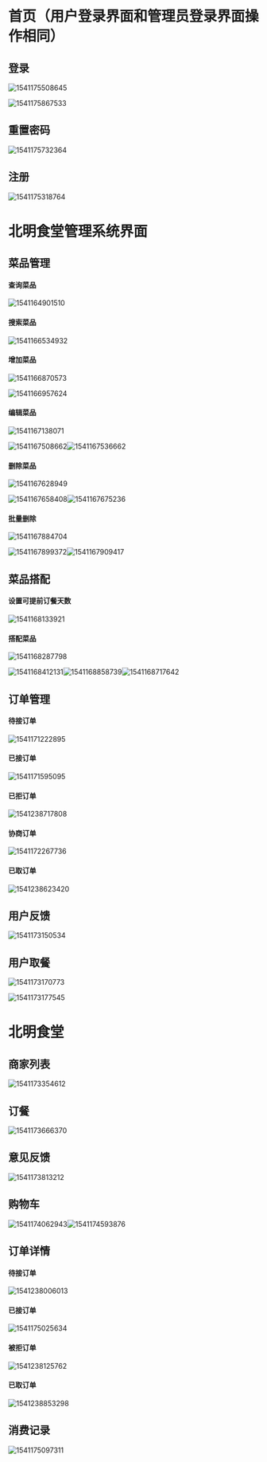 # 首页（用户登录界面和管理员登录界面操作相同）

## 登录

![1541175508645](C:\Users\琳\AppData\Roaming\Typora\typora-user-images\1541175508645.png)

![1541175867533](C:\Users\琳\AppData\Roaming\Typora\typora-user-images\1541175867533.png)

## 重置密码

![1541175732364](C:\Users\琳\AppData\Roaming\Typora\typora-user-images\1541175732364.png)

## 注册

![1541175318764](C:\Users\琳\AppData\Roaming\Typora\typora-user-images\1541175318764.png)



# 北明食堂管理系统界面

## 菜品管理

#### 查询菜品

![1541164901510](C:\Users\琳\AppData\Roaming\Typora\typora-user-images\1541164901510.png)

#### 搜索菜品

![1541166534932](C:\Users\琳\AppData\Roaming\Typora\typora-user-images\1541166534932.png)

#### 增加菜品

![1541166870573](C:\Users\琳\AppData\Roaming\Typora\typora-user-images\1541166870573.png)

![1541166957624](C:\Users\琳\AppData\Roaming\Typora\typora-user-images\1541166957624.png)

#### 编辑菜品

![1541167138071](C:\Users\琳\AppData\Roaming\Typora\typora-user-images\1541167138071.png)

![1541167508662](C:\Users\琳\AppData\Roaming\Typora\typora-user-images\1541167508662.png)![1541167536662](C:\Users\琳\AppData\Roaming\Typora\typora-user-images\1541167536662.png)

#### 删除菜品

![1541167628949](C:\Users\琳\AppData\Roaming\Typora\typora-user-images\1541167628949.png)

![1541167658408](C:\Users\琳\AppData\Roaming\Typora\typora-user-images\1541167658408.png)![1541167675236](C:\Users\琳\AppData\Roaming\Typora\typora-user-images\1541167675236.png)

#### 批量删除

![1541167884704](C:\Users\琳\AppData\Roaming\Typora\typora-user-images\1541167884704.png)

![1541167899372](C:\Users\琳\AppData\Roaming\Typora\typora-user-images\1541167899372.png)![1541167909417](C:\Users\琳\AppData\Roaming\Typora\typora-user-images\1541167909417.png)

## 菜品搭配

#### 设置可提前订餐天数

![1541168133921](C:\Users\琳\AppData\Roaming\Typora\typora-user-images\1541168133921.png)

#### 搭配菜品

![1541168287798](C:\Users\琳\AppData\Roaming\Typora\typora-user-images\1541168287798.png)

![1541168412131](C:\Users\琳\AppData\Roaming\Typora\typora-user-images\1541168412131.png)![1541168858739](C:\Users\琳\AppData\Roaming\Typora\typora-user-images\1541168858739.png)![1541168717642](C:\Users\琳\AppData\Roaming\Typora\typora-user-images\1541168717642.png)

## 订单管理

#### 待接订单

![1541171222895](C:\Users\琳\AppData\Roaming\Typora\typora-user-images\1541171222895.png)

#### 已接订单

![1541171595095](C:\Users\琳\AppData\Roaming\Typora\typora-user-images\1541171595095.png)

#### 已拒订单

![1541238717808](C:\Users\琳\AppData\Roaming\Typora\typora-user-images\1541238717808.png)

#### 协商订单

![1541172267736](C:\Users\琳\AppData\Roaming\Typora\typora-user-images\1541172267736.png)

#### 已取订单

![1541238623420](C:\Users\琳\AppData\Roaming\Typora\typora-user-images\1541238623420.png)

## 用户反馈

![1541173150534](C:\Users\琳\AppData\Roaming\Typora\typora-user-images\1541173150534.png)

## 用户取餐

![1541173170773](C:\Users\琳\AppData\Roaming\Typora\typora-user-images\1541173170773.png)

![1541173177545](C:\Users\琳\AppData\Roaming\Typora\typora-user-images\1541173177545.png)

# 北明食堂

## 商家列表

![1541173354612](C:\Users\琳\AppData\Roaming\Typora\typora-user-images\1541173354612.png)

## 订餐

![1541173666370](C:\Users\琳\AppData\Roaming\Typora\typora-user-images\1541173666370.png)

## 意见反馈

![1541173813212](C:\Users\琳\AppData\Roaming\Typora\typora-user-images\1541173813212.png)



## 购物车

![1541174062943](C:\Users\琳\AppData\Roaming\Typora\typora-user-images\1541174062943.png)![1541174593876](C:\Users\琳\AppData\Roaming\Typora\typora-user-images\1541174593876.png)

## 订单详情

#### 待接订单

![1541238006013](C:\Users\琳\AppData\Roaming\Typora\typora-user-images\1541238006013.png)

#### 已接订单

![1541175025634](C:\Users\琳\AppData\Roaming\Typora\typora-user-images\1541175025634.png)

#### 被拒订单

![1541238125762](C:\Users\琳\AppData\Roaming\Typora\typora-user-images\1541238125762.png)

#### 已取订单

![1541238853298](C:\Users\琳\AppData\Roaming\Typora\typora-user-images\1541238853298.png)

## 消费记录

![1541175097311](C:\Users\琳\AppData\Roaming\Typora\typora-user-images\1541175097311.png)